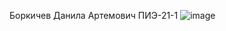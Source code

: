 Боркичев Данила Артемович ПИЭ-21-1
![image](https://github.com/Simon4747/Software_Engineeing/assets/147588966/1fad3521-f1a2-4938-9a0a-68e16f1be7d2)
